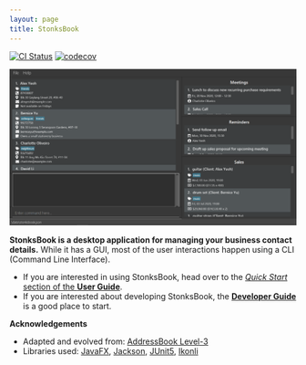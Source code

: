 ```yaml
---
layout: page
title: StonksBook
---
```


[![CI Status](https://github.com/AY2021S1-CS2103T-T11-1/tp/workflows/Java%20CI/badge.svg)](https://github.com/AY2021S1-CS2103T-T11-1/tp/actions)
[![codecov](https://codecov.io/gh/AY2021S1-CS2103T-T11-1/tp/branch/master/graph/badge.svg)](https://codecov.io/gh/AY2021S1-CS2103T-T11-1/tp)

![Ui](images/Ui.png)

**StonksBook is a desktop application for managing your business contact details.** While it has a GUI, most of the user interactions happen using a CLI (Command Line Interface).

* If you are interested in using StonksBook, head over to the [_Quick Start_ section of the **User Guide**](UserGuide.html#4-quick-start).
* If you are interested about developing StonksBook, the [**Developer Guide**](DeveloperGuide.html) is a good place to start.


**Acknowledgements**

* Adapted and evolved from: [AddressBook Level-3](https://se-education.org/addressbook-level3/)
* Libraries used: [JavaFX](https://openjfx.io/), [Jackson](https://github.com/FasterXML/jackson), [JUnit5](https://github.com/junit-team/junit5), [Ikonli](https://github.com/kordamp/ikonli)
